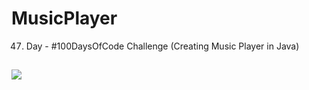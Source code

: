 # MusicPlayer
47. Day - #100DaysOfCode Challenge (Creating Music Player in Java)

##

![](https://cutewallpaper.org/21/equalizer-gif/White-GIF-Find-on-GIFER.gif)
